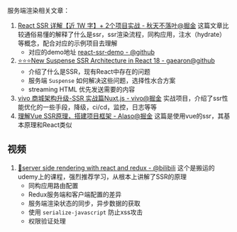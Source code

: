 服务端渲染相关文章：

1. [React SSR 详解【近 1W 字】+ 2个项目实战 - 秋天不落叶@掘金](https://juejin.cn/post/6844904017487724557) 这篇文章比较通俗易懂的解释了什么是ssr，ssr渲染流程，同构应用，注水（hydrate）等概念，配合对应的示例项目去理解
   - 对应的demo地址 [react-ssr-demo - @github](https://github.com/yjdjiayou/react-ssr-demo)
2. [⭐️⭐️⭐️New Suspense SSR Architecture in React 18 - gaearon@github](https://github.com/reactwg/react-18/discussions/37)
   - 介绍了什么是SSR，现有React中存在的问题
   - 服务端 `Suspense` 如何解决这些问题，选择性水合方案
   - streaming HTML 优先发送需要的内容
3. [vivo 商城架构升级-SSR 实战篇Nuxt.js - vivo@掘金](https://juejin.cn/post/6908883342034632712) 实战项目，介绍了ssr性能优化的一些手段，降级，ci/cd，监控，日志等等
4. [理解Vue SSR原理，搭建项目框架 - Alaso@掘金](https://juejin.cn/post/6950802238524620837) 这篇是使用vue的ssr，其基本原理和React类似





## 视频

1. [🚀server side rendering with react and redux - @bilibili](https://www.bilibili.com/video/BV194411t7aq?p=1) 这个是搬运的udemy上的课程，强烈推荐学习，从根本上讲解了SSR的原理
   - 同构应用路由配置
   - Redux服务端和客户端配置的差异
   - 服务端渲染状态的同步，异步数据的获取
   - 使用 `serialize-javascript` 防止xss攻击
   - 权限验证处理

